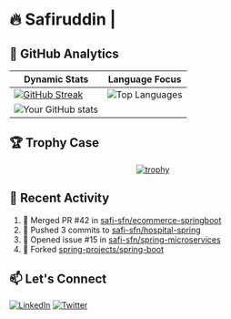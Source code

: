 # 🔥 Safiruddin | 

## 🚀 GitHub Analytics

<div align="center">
  
| Dynamic Stats | Language Focus |
|--------------|----------------|
| [![GitHub Streak](https://streak-stats.demolab.com?user=safi-sfn&theme=radical&hide_border=true&date_format=j%20M%5B%20Y%5D)](https://git.io/streak-stats) |![Top Languages](https://github-readme-stats.vercel.app/api/top-langs/?username=safi-sfn&layout=compact&theme=radical)|
|![Your GitHub stats](https://github-readme-stats.vercel.app/api?username=safi-sfn&show_icons=true&theme=radical)| 
</div>

## 🏆 Trophy Case

<div align="center">

[![trophy](https://github-profile-trophy.vercel.app/?username=safi-sfn&theme=radical&no-frame=true&row=2&column=4)](https://github.com/safi-sfn)

</div>

## 🌟 Recent Activity

<!--START_SECTION:activity-->
1. 🎉 Merged PR #42 in [safi-sfn/ecommerce-springboot](https://github.com/safi-sfn/ecommerce-springboot)
2. 🚀 Pushed 3 commits to [safi-sfn/hospital-spring](https://github.com/safi-sfn/hospital-spring)
3. 💪 Opened issue #15 in [safi-sfn/spring-microservices](https://github.com/safi-sfn/spring-microservices)
4. 🔄 Forked [spring-projects/spring-boot](https://github.com/spring-projects/spring-boot)
<!--END_SECTION:activity-->


<!--
## 🚀 Backend Specialist
**Spring Boot Expert** with full-stack capabilities in Java technologies  
🔹 Building robust REST APIs & microservices  
🔹 Implementing secure authentication systems  
🔹 Optimizing database performance 


## 🏢 Core Backend Stack
### Java Ecosystem:
![Spring Boot](https://img.shields.io/badge/-Spring_Boot-6DB33F?logo=spring&logoColor=white)
![Spring Security](https://img.shields.io/badge/-Spring_Security-6DB33F?logo=spring-security&logoColor=white)
![Hibernate](https://img.shields.io/badge/-Hibernate-59666C?logo=hibernate&logoColor=white)
![JPA](https://img.shields.io/badge/-JPA-59666C?logo=java&logoColor=white)

### API Development:
![REST API](https://img.shields.io/badge/-REST_API-FF6C37?logo=api&logoColor=white)
![Postman](https://img.shields.io/badge/-Postman-FF6C37?logo=postman&logoColor=white)
![Swagger](https://img.shields.io/badge/-Swagger-85EA2D?logo=swagger&logoColor=black)

## 🛠️ Full Tech Stack
### Frontend:
![React](https://img.shields.io/badge/-React-61DAFB?logo=react&logoColor=white)
![Next.js](https://img.shields.io/badge/-Next.js-000000?logo=next.js&logoColor=white)

### Databases:
![MySQL](https://img.shields.io/badge/-MySQL-4479A1?logo=mysql&logoColor=white)
![MongoDB](https://img.shields.io/badge/-MongoDB-47A248?logo=mongodb&logoColor=white)



## 📈 GitHub Stats
![Your GitHub stats](https://github-readme-stats.vercel.app/api?username=safi-sfn&show_icons=true&theme=radical)

## 🔥 Top Languages
![Top Languages](https://github-readme-stats.vercel.app/api/top-langs/?username=safi-sfn&layout=compact&theme=radical)
-->

## 📫 Let's Connect
[![LinkedIn](https://img.shields.io/badge/-LinkedIn-0077B5?logo=linkedin&logoColor=white)](https://www.linkedin.com/in/yourprofile)
[![Twitter](https://img.shields.io/badge/-Twitter-1DA1F2?logo=twitter&logoColor=white)](https://twitter.com/yourhandle)

<!--
## 🌟 Featured Spring Boot Projects

### 1. [E-Commerce Backend](https://github.com/safi-sfn/ecommerce-springboot)
![Spring Boot](https://img.shields.io/badge/-Spring_Boot-6DB33F?logo=spring&logoColor=white)
![MySQL](https://img.shields.io/badge/-MySQL-4479A1?logo=mysql&logoColor=white)
![JWT](https://img.shields.io/badge/-JWT-000000?logo=json-web-tokens&logoColor=white)
- Implemented RESTful APIs with Spring Web MVC
- Developed cart/order processing system
- Integrated Stripe payment gateway

<!--
### 2. [Hospital Management System](https://github.com/safi-sfn/hospital-spring)
![Spring Security](https://img.shields.io/badge/-Spring_Security-6DB33F?logo=spring-security&logoColor=white)
![Hibernate](https://img.shields.io/badge/-Hibernate-59666C?logo=hibernate&logoColor=white)
- Role-based access control (ADMIN/DOCTOR/PATIENT)
- Appointment scheduling system
- PDF report generation with Thymeleaf

### 3. [RESTful Microservices](https://github.com/safi-sfn/spring-microservices)
![Spring Cloud](https://img.shields.io/badge/-Spring_Cloud-6DB33F?logo=spring&logoColor=white)
![Docker](https://img.shields.io/badge/-Docker-2496ED?logo=docker&logoColor=white)
- Service discovery with Eureka
- API Gateway with Spring Cloud Gateway
- Distributed configuration with Spring Cloud Config
-->

